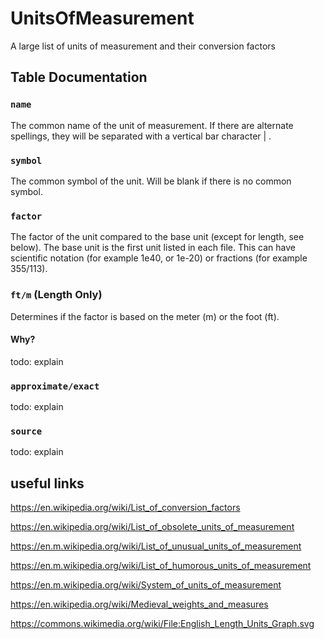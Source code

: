 # UnitsOfMeasurement
A large list of units of measurement and their conversion factors

## Table Documentation

### `name`

The common name of the unit of measurement. If there are alternate spellings, they will be separated with a vertical bar character | .

### `symbol`

The common symbol of the unit. Will be blank if there is no common symbol.

### `factor`

The factor of the unit compared to the base unit (except for length, see below). The base unit is the first unit listed in each file. This can have scientific notation (for example 1e40, or 1e-20) or fractions (for example 355/113).

### `ft/m` (Length Only)

Determines if the factor is based on the meter (m) or the foot (ft).

#### Why?
todo: explain

### `approximate/exact`

todo: explain

### `source`

todo: explain

## useful links

https://en.wikipedia.org/wiki/List_of_conversion_factors

https://en.wikipedia.org/wiki/List_of_obsolete_units_of_measurement

https://en.m.wikipedia.org/wiki/List_of_unusual_units_of_measurement

https://en.m.wikipedia.org/wiki/List_of_humorous_units_of_measurement

https://en.m.wikipedia.org/wiki/System_of_units_of_measurement

https://en.wikipedia.org/wiki/Medieval_weights_and_measures

https://commons.wikimedia.org/wiki/File:English_Length_Units_Graph.svg
